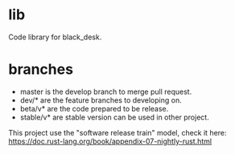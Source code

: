 # lib

Code library for black\_desk.

# branches

- master is the develop branch to merge pull request.
- dev/\* are the feature branches to developing on.
- beta/v\* are the code prepared to be release.
- stable/v\* are stable version can be used in other project.

This project use the "software release train" model, check it here:
<https://doc.rust-lang.org/book/appendix-07-nightly-rust.html>
